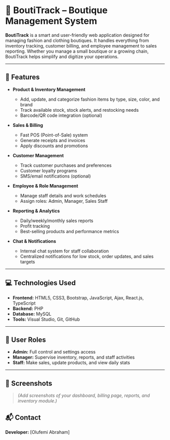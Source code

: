 # 👗 BoutiTrack – Boutique Management System

**BoutiTrack** is a smart and user-friendly web application designed for managing fashion and clothing boutiques. It handles everything from inventory tracking, customer billing, and employee management to sales reporting. Whether you manage a small boutique or a growing chain, BoutiTrack helps simplify and digitize your operations.

---

## 🎯 Features

* **Product & Inventory Management**

  * Add, update, and categorize fashion items by type, size, color, and brand
  * Track available stock, stock alerts, and restocking needs
  * Barcode/QR code integration (optional)

* **Sales & Billing**

  * Fast POS (Point-of-Sale) system
  * Generate receipts and invoices
  * Apply discounts and promotions

* **Customer Management**

  * Track customer purchases and preferences
  * Customer loyalty programs
  * SMS/email notifications (optional)

* **Employee & Role Management**

  * Manage staff details and work schedules
  * Assign roles: Admin, Manager, Sales Staff

* **Reporting & Analytics**

  * Daily/weekly/monthly sales reports
  * Profit tracking
  * Best-selling products and performance metrics

* **Chat & Notifications**

  * Internal chat system for staff collaboration
  * Centralized notifications for low stock, order updates, and sales targets

---

## 💻 Technologies Used

* **Frontend:** HTML5, CSS3, Bootstrap, JavaScript, Ajax, React.js, TypeScript
* **Backend:** PHP
* **Database:** MySQL
* **Tools:** Visual Studio, Git, GitHub

---

## 🔐 User Roles

* **Admin:** Full control and settings access
* **Manager:** Supervise inventory, reports, and staff activities
* **Staff:** Make sales, update products, and view daily stats

---


## 📸 Screenshots

> *(Add screenshots of your dashboard, billing page, reports, and inventory module.)*


## 📬 Contact

**Developer:** \[Olufemi Abraham]

